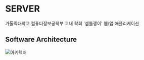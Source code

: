 # SERVER
가톨릭대학교 컴퓨터정보공학부 교내 학회 '셈틀쟁이' 웹/앱 애플리케이션

## Software Architecture
![아키텍처](https://user-images.githubusercontent.com/74559561/229963945-ef923357-aace-4f59-8078-109561631db4.png)

